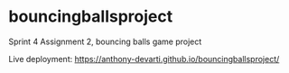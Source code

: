 # bouncingballsproject
Sprint 4 Assignment 2, bouncing balls game project

Live deployment: https://anthony-devarti.github.io/bouncingballsproject/
